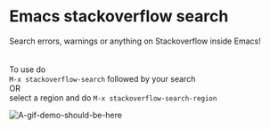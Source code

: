 # Emacs stackoverflow search
Search errors, warnings or anything on Stackoverflow inside Emacs! \
\
\
To use do\
`M-x stackoverflow-search` followed by your search \
OR \
select a region and do `M-x stackoverflow-search-region`

![A-gif-demo-should-be-here](https://media.giphy.com/media/f9H86xs1SgMdR4vDvY/giphy.gif)
